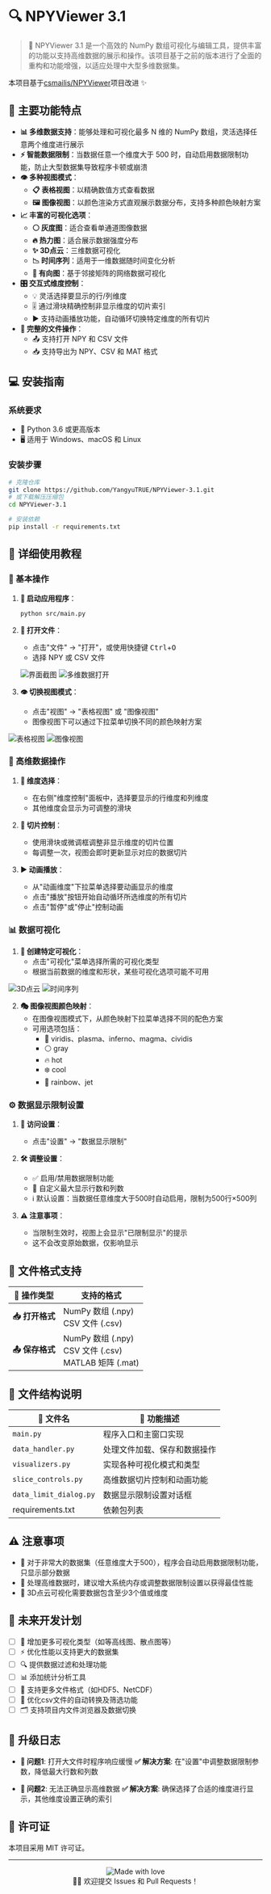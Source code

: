# 🔍 NPYViewer 3.1

> 💫 NPYViewer 3.1 是一个高效的 NumPy 数组可视化与编辑工具，提供丰富的功能以支持高维数据的展示和操作。该项目基于之前的版本进行了全面的重构和功能增强，以适应处理中大型多维数据集。

本项目基于[csmailis/NPYViewer](https://github.com/csmailis/NPYViewer)项目改进 ✨

## 🚀 主要功能特点

- **📊 多维数据支持**：能够处理和可视化最多 N 维的 NumPy 数组，灵活选择任意两个维度进行展示
- **⚡ 智能数据限制**：当数据任意一个维度大于 500 时，自动启用数据限制功能，防止大型数据集导致程序卡顿或崩溃
- **👁️ 多种视图模式**：
  - **📋 表格视图**：以精确数值方式查看数据
  - **🖼️ 图像视图**：以颜色渲染方式直观展示数据分布，支持多种颜色映射方案
- **📈 丰富的可视化选项**：
  - **⚪ 灰度图**：适合查看单通道图像数据
  - **🔥 热力图**：适合展示数据强度分布
  - **✨ 3D点云**：三维数据可视化
  - **📉 时间序列**：适用于一维数据随时间变化分析
  - **🔄 有向图**：基于邻接矩阵的网络数据可视化
- **🎛️ 交互式维度控制**：
  - 💡 灵活选择要显示的行/列维度
  - 🎚️ 通过滑块精确控制非显示维度的切片索引
  - ▶️ 支持动画播放功能，自动循环切换特定维度的所有切片
- **📂 完整的文件操作**：
  - 📤 支持打开 NPY 和 CSV 文件
  - 📥 支持导出为 NPY、CSV 和 MAT 格式

## 💻 安装指南

### 系统要求
- 🐍 Python 3.6 或更高版本
- 🖥️ 适用于 Windows、macOS 和 Linux

### 安装步骤

```bash
# 克隆仓库
git clone https://github.com/YangyuTRUE/NPYViewer-3.1.git
# 或下载解压压缩包
cd NPYViewer-3.1

# 安装依赖
pip install -r requirements.txt
```

## 📖 详细使用教程

### 🔰 基本操作

1. **🚀 启动应用程序**：
   ```bash
   python src/main.py
   ```

2. **📂 打开文件**：
   - 点击"文件" → "打开"，或使用快捷键 <kbd>Ctrl</kbd>+<kbd>O</kbd>
   - 选择 NPY 或 CSV 文件
    
   ![界面截图](img/image.png)
   ![多维数据打开](img/image-1.png)

3. **👁️ 切换视图模式**：
   - 点击"视图" → "表格视图" 或 "图像视图"
   - 图像视图下可以通过下拉菜单切换不同的颜色映射方案
  
  ![表格视图](img/image-2.png)
  ![图像视图](img/image-3.png)

### 🧩 高维数据操作

1. **🔀 维度选择**：
   - 在右侧"维度控制"面板中，选择要显示的行维度和列维度
   - 其他维度会显示为可调整的滑块

2. **🔎 切片控制**：
   - 使用滑块或微调框调整非显示维度的切片位置
   - 每调整一次，视图会即时更新显示对应的数据切片

3. **▶️ 动画播放**：
   - 从"动画维度"下拉菜单选择要动画显示的维度
   - 点击"播放"按钮开始自动循环所选维度的所有切片
   - 点击"暂停"或"停止"控制动画

### 📊 数据可视化

1. **🎨 创建特定可视化**：
   - 点击"可视化"菜单选择所需的可视化类型
   - 根据当前数据的维度和形状，某些可视化选项可能不可用
  
  ![3D点云](img/image-4.png)
  ![时间序列](img/image-5.png)

2. **🎭 图像视图颜色映射**：
   - 在图像视图模式下，从颜色映射下拉菜单选择不同的配色方案
   - 可用选项包括：
     - 🌈 viridis、plasma、inferno、magma、cividis
     - ⚪ gray
     - 🔥 hot
     - ❄️ cool
     - 🌈 rainbow、jet

### ⚙️ 数据显示限制设置

1. **🔧 访问设置**：
   - 点击"设置" → "数据显示限制"

2. **🛠️ 调整设置**：
   - ✅ 启用/禁用数据限制功能
   - 📏 自定义最大显示行数和列数
   - ℹ️ 默认设置：当数据任意维度大于500时自动启用，限制为500行×500列

3. **⚠️ 注意事项**：
   - 当限制生效时，视图上会显示"已限制显示"的提示
   - 这不会改变原始数据，仅影响显示

## 📄 文件格式支持

| 🔣 操作类型 | 支持的格式 |
|---------|---------|
| **📥 打开格式** | NumPy 数组 (.npy)<br>CSV 文件 (.csv) |
| **📤 保存格式** | NumPy 数组 (.npy)<br>CSV 文件 (.csv)<br>MATLAB 矩阵 (.mat) |

## 📁 文件结构说明

| 📄 文件名 | 📝 功能描述 |
|---------|---------|
| `main.py` | 程序入口和主窗口实现 |
| `data_handler.py` | 处理文件加载、保存和数据操作 |
| `visualizers.py` | 实现各种可视化模式和类型 |
| `slice_controls.py` | 高维数据切片控制和动画功能 |
| `data_limit_dialog.py` | 数据显示限制设置对话框 |
| requirements.txt | 依赖包列表 |

## ⚠️ 注意事项

- 🚫 对于非常大的数据集（任意维度大于500），程序会自动启用数据限制功能，只显示部分数据
- 💾 处理高维数据时，建议增大系统内存或调整数据限制设置以获得最佳性能
- 📌 3D点云可视化需要数据包含至少3个值或维度

## 🔮 未来开发计划

- [ ] 🌟 增加更多可视化类型（如等高线图、散点图等）
- [ ] ⚡ 优化性能以支持更大的数据集
- [ ] 🔍 提供数据过滤和处理功能
- [ ] 📊 添加统计分析工具
- [ ] 📁 支持更多文件格式（如HDF5、NetCDF）
- [ ] 🔄 优化csv文件的自动转换及筛选功能
- [ ] 🗂️ 支持项目内文件浏览器及数据切换

## 🔧 升级日志

- **🐞 问题1**: 打开大文件时程序响应缓慢
  **✅ 解决方案**: 在"设置"中调整数据限制参数，降低最大行数和列数

- **🐞 问题2**: 无法正确显示高维数据
  **✅ 解决方案**: 确保选择了合适的维度进行显示，其他维度设置正确的索引

## 📜 许可证

本项目采用 MIT 许可证。

---

<p align="center">
  <img src="https://img.shields.io/badge/Made%20with-❤️-red.svg" alt="Made with love">
  <br>
  👨‍💻 欢迎提交 Issues 和 Pull Requests！
</p>

